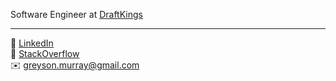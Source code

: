 Software Engineer at [DraftKings](https://www.draftkings.com/)

---

🔗 [LinkedIn](https://www.linkedin.com/in/greyson-murray/)\
🥞 [StackOverflow](https://stackoverflow.com/users/12326283/gmdev)\
✉️ greyson.murray@gmail.com
